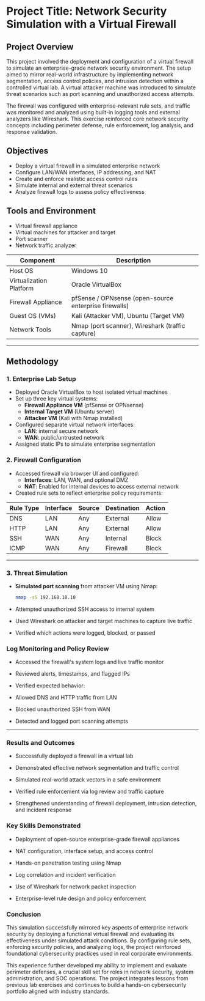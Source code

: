 # Project Title: Network Security Simulation with a Virtual Firewall

## Project Overview

This project involved the deployment and configuration of a virtual firewall to simulate an enterprise-grade network security environment. The setup aimed to mirror real-world infrastructure by implementing network segmentation, access control policies, and intrusion detection within a controlled virtual lab. A virtual attacker machine was introduced to simulate threat scenarios such as port scanning and unauthorized access attempts.

The firewall was configured with enterprise-relevant rule sets, and traffic was monitored and analyzed using built-in logging tools and external analyzers like Wireshark. This exercise reinforced core network security concepts including perimeter defense, rule enforcement, log analysis, and response validation.


## Objectives

- Deploy a virtual firewall in a simulated enterprise network  
- Configure LAN/WAN interfaces, IP addressing, and NAT  
- Create and enforce realistic access control rules  
- Simulate internal and external threat scenarios  
- Analyze firewall logs to assess policy effectiveness  



## Tools and Environment
  
- Virtual firewall appliance  
- Virtual machines for attacker and target  
- Port scanner  
- Network traffic analyzer


| Component               | Description                                      |
|-------------------------|--------------------------------------------------|
| Host OS                 | Windows 10                                       |
| Virtualization Platform | Oracle VirtualBox                                |
| Firewall Appliance      | pfSense / OPNsense (open-source enterprise firewalls) |
| Guest OS (VMs)          | Kali  (Attacker VM), Ubuntu (Target VM)         |
| Network Tools           | Nmap (port scanner), Wireshark (traffic capture) |

---

## Methodology

### 1. Enterprise Lab Setup

- Deployed Oracle VirtualBox to host isolated virtual machines
- Set up three key virtual systems:
  - **Firewall Appliance VM** (pfSense or OPNsense)
  - **Internal Target VM** (Ubuntu server)
  - **Attacker VM** (Kali with Nmap installed)
- Configured separate virtual network interfaces:
  - **LAN**: internal secure network  
  - **WAN**: public/untrusted network  
- Assigned static IPs to simulate enterprise segmentation



### 2. Firewall Configuration

- Accessed firewall via browser UI and configured:
  - **Interfaces**: LAN, WAN, and optional DMZ  
  - **NAT**: Enabled for internal devices to access external network  
- Created rule sets to reflect enterprise policy requirements:

| Rule Type | Interface | Source       | Destination  | Action |
|-----------|-----------|--------------|--------------|--------|
| DNS       | LAN       | Any          | External     | Allow  |
| HTTP      | LAN       | Any          | External     | Allow  |
| SSH       | WAN       | Any          | Internal     | Block  |
| ICMP      | WAN       | Any          | Firewall     | Block  |

---

### 3. Threat Simulation 

- **Simulated port scanning** from attacker VM using Nmap:
  ```bash
  nmap -sS 192.168.10.10


- Attempted unauthorized SSH access to internal system

- Used Wireshark on attacker and target machines to capture live traffic

- Verified which actions were logged, blocked, or passed

### Log Monitoring and Policy Review
- Accessed the firewall's system logs and live traffic monitor

- Reviewed alerts, timestamps, and flagged IPs

- Verified expected behavior:

- Allowed DNS and HTTP traffic from LAN

- Blocked unauthorized SSH from WAN

- Detected and logged port scanning attempts

---

### Results and Outcomes
- Successfully deployed a firewall in a virtual lab

- Demonstrated effective network segmentation and traffic control

- Simulated real-world attack vectors in a safe environment

- Verified rule enforcement via log review and traffic capture

- Strengthened understanding of firewall deployment, intrusion detection, and incident response

### Key Skills Demonstrated
- Deployment of open-source enterprise-grade firewall appliances

- NAT configuration, interface setup, and access control

- Hands-on penetration testing using Nmap

- Log correlation and incident verification

- Use of Wireshark for network packet inspection

- Enterprise-level rule design and policy enforcement

### Conclusion
This simulation successfully mirrored key aspects of enterprise network security by deploying a functional virtual firewall and evaluating its effectiveness under simulated attack conditions. By configuring rule sets, enforcing security policies, and analyzing logs, the project reinforced foundational cybersecurity practices used in real corporate environments.

This experience further developed my ability to implement and evaluate perimeter defenses, a crucial skill set for roles in network security, system administration, and SOC operations. The project integrates lessons from previous lab exercises and continues to build a hands-on cybersecurity portfolio aligned with industry standards.






